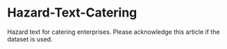 # Hazard-Text-Catering
Hazard text for catering enterprises.
Please acknowledge this article if the dataset is used.
